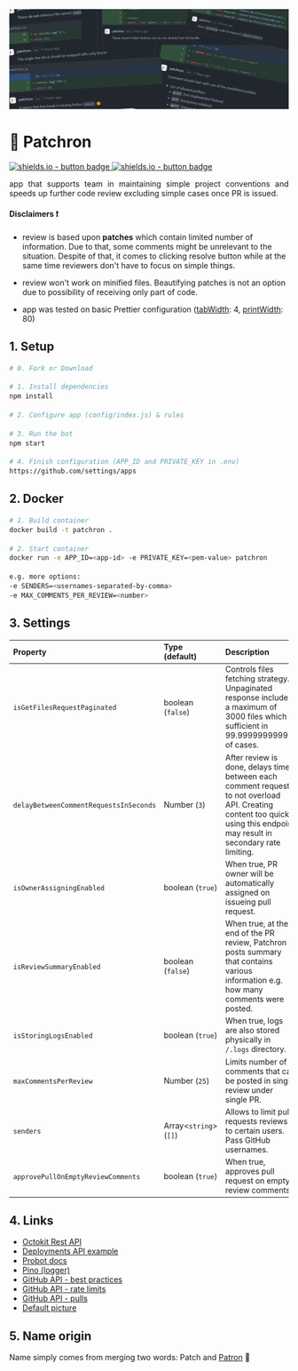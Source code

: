 <img src="./.github/images/banner.png" alt="banner image">

# 🐶 Patchron

<p>
<a href="./.github/AVAILABLE_RULES.md" target="_blank">
    <img src="https://img.shields.io/badge/List of available rules-65f9a0" alt="shields.io - button badge"/>
</a> <a href="./.github/DEV_OVERVIEW.md" target="_blank">
    <img src="https://img.shields.io/badge/For Developer-a175e8" alt="shields.io - button badge"/>
</a>
</p>

<p align="justify">
app that supports team in maintaining simple project conventions and speeds up further code review excluding simple cases once PR is issued. 
</p>

#### Disclaimers ❗

-   review is based upon **patches** which contain limited number of information. Due to that, some comments might be unrelevant to the situation. Despite of that, it comes to clicking resolve button while at the same time reviewers don't have to focus on simple things.

-   review won't work on minified files. Beautifying patches is not an option due to possibility of receiving only part of code.

-   app was tested on basic Prettier configuration ([tabWidth](https://prettier.io/docs/en/options.html#tab-width): 4, [printWidth](https://prettier.io/docs/en/options.html#print-width): 80)

## 1. Setup

```sh
# 0. Fork or Download

# 1. Install dependencies
npm install

# 2. Configure app (config/index.js) & rules

# 3. Run the bot
npm start

# 4. Finish configuration (APP_ID and PRIVATE_KEY in .env)
https://github.com/settings/apps

```

## 2. Docker

```sh
# 1. Build container
docker build -t patchron .

# 2. Start container
docker run -e APP_ID=<app-id> -e PRIVATE_KEY=<pem-value> patchron

e.g. more options:
-e SENDERS=<usernames-separated-by-comma>
-e MAX_COMMENTS_PER_REVIEW=<number>
```

## 3. Settings

| Property                               | Type (default)               | Description                                                                                                                                                                 |
| :------------------------------------- | :--------------------------- | :-------------------------------------------------------------------------------------------------------------------------------------------------------------------------- |
| `isGetFilesRequestPaginated`           | boolean (`false`)            | Controls files fetching strategy. Unpaginated response includes a maximum of 3000 files which is sufficient in 99.9999999999% of cases.                                     |
| `delayBetweenCommentRequestsInSeconds` | Number (`3`)                 | After review is done, delays time between each comment request to not overload API. Creating content too quickly using this endpoint may result in secondary rate limiting. |
| `isOwnerAssigningEnabled`              | boolean (`true`)             | When true, PR owner will be automatically assigned on issueing pull request.                                                                                                |
| `isReviewSummaryEnabled`               | boolean (`false`)            | When true, at the end of the PR review, Patchron posts summary that contains various information e.g. how many comments were posted.                                        |
| `isStoringLogsEnabled`                 | boolean (`true`)             | When true, logs are also stored physically in `/.logs` directory.                                                                                                           |
| `maxCommentsPerReview`                 | Number (`25`)                | Limits number of comments that can be posted in single review under single PR.                                                                                              |
| `senders`                              | Array&lt;`string`&gt; (`[]`) | Allows to limit pull requests reviews to certain users. Pass GitHub usernames.                                                                                              |
| `approvePullOnEmptyReviewComments`     | boolean (`true`)             | When true, approves pull request on empty review comments.                                                                                                                  |

## 4. Links

-   [Octokit Rest API](https://octokit.github.io/rest.js)
-   [Deployments API example](https://developer.github.com/v3/repos/deployments/)
-   [Probot docs](https://probot.github.io/docs/)
-   [Pino (logger)](https://getpino.io/#/)
-   [GitHub API - best practices](https://docs.github.com/en/rest/guides/best-practices-for-integrators)
-   [GitHub API - rate limits](https://docs.github.com/en/developers/apps/building-github-apps/rate-limits-for-github-apps)
-   [GitHub API - pulls](https://docs.github.com/en/rest/reference/pulls)
-   [Default picture](https://pixabay.com/vectors/dog-pet-hound-black-eye-animal-151123/)

## 5. Name origin

Name simply comes from merging two words: Patch and [Patron](<https://en.wikipedia.org/wiki/Patron_(dog)>) 🐶
